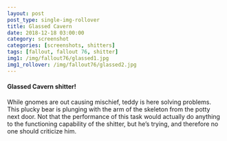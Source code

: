 ```yaml
---
layout: post
post_type: single-img-rollover
title: Glassed Cavern
date: 2018-12-18 03:00:00
category: screenshot
categories: [screenshots, shitters]
tags: [fallout, fallout 76, shitter]
img1: /img/fallout76/glassed1.jpg
img1_rollover: /img/fallout76/glassed2.jpg
---
```

#### Glassed Cavern shitter!

While gnomes are out causing mischief, teddy is here solving problems. This plucky bear is plunging with the arm of the skeleton from the potty next door. Not that the performance of this task would actually do anything to the functioning capability of the shitter, but he’s trying, and therefore no one should criticize him. 

